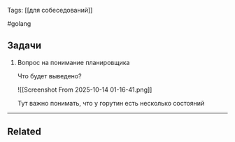 Tags: [[для собеседований]]

#golang 



## Задачи


1. Вопрос на понимание планировщика

	Что будет выведено?
	
	![[Screenshot From 2025-10-14 01-16-41.png]]
	
	
	Тут важно понимать, что у горутин есть несколько состояний
	
	
	
	
	
	


---


## Related


